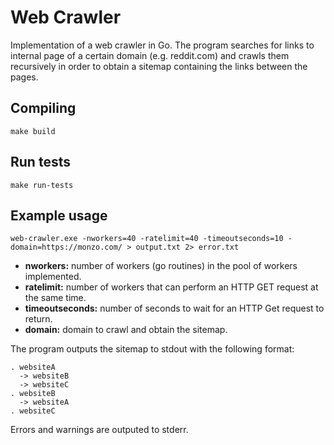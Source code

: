 # Web Crawler

Implementation of a web crawler in Go. The program searches for links to internal page of a certain domain (e.g. reddit.com) and crawls them recursively in order to obtain a sitemap containing the links between the pages.

## Compiling 

```make build```

## Run tests

```make run-tests```

## Example usage

```web-crawler.exe -nworkers=40 -ratelimit=40 -timeoutseconds=10 -domain=https://monzo.com/ > output.txt 2> error.txt```

- **nworkers:** number of workers (go routines) in the pool of workers implemented.
- **ratelimit:** number of workers that can perform an HTTP GET request at the same time.
- **timeoutseconds:** number of seconds to wait for an HTTP Get request to return.
- **domain:** domain to crawl and obtain the sitemap.

The program outputs the sitemap to stdout with the following format:
```
. websiteA
  -> websiteB
  -> websiteC
. websiteB
  -> websiteA
. websiteC
```

Errors and warnings are outputed to stderr.